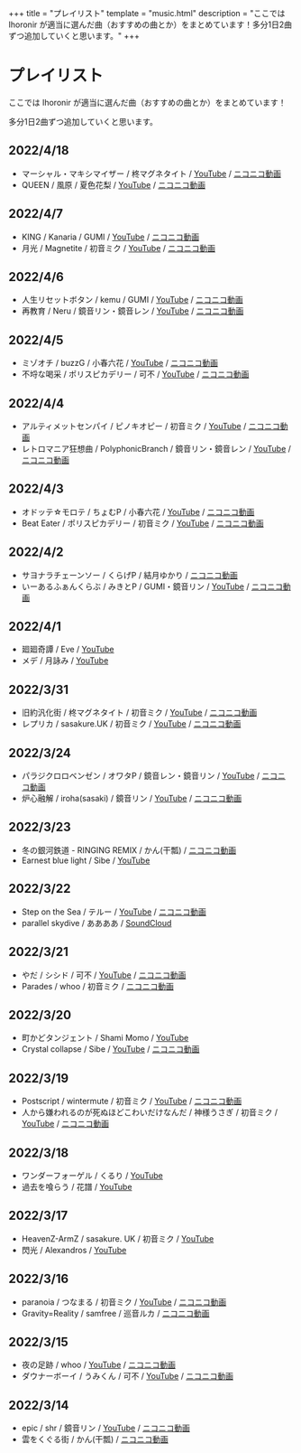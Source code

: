 +++
title = "プレイリスト"
template = "music.html"
description = "ここでは Ihoronir が適当に選んだ曲（おすすめの曲とか）をまとめています！多分1日2曲ずつ追加していくと思います。"
+++

# プレイリスト

ここでは Ihoronir が適当に選んだ曲（おすすめの曲とか）をまとめています！

多分1日2曲ずつ追加していくと思います。

## 2022/4/18

- マーシャル・マキシマイザー / 柊マグネタイト / [YouTube](https://youtu.be/jMKPYg0uhCI) / [ニコニコ動画](https://nico.ms/sm39217773)
- QUEEN / 風原 / 夏色花梨 / [YouTube](https://youtu.be/hN3aC-Bi0rY) / [ニコニコ動画](https://nico.ms/sm40306367)

## 2022/4/7

- KING / Kanaria / GUMI / [YouTube](https://youtu.be/cm-l2h6GB8Q) / [ニコニコ動画](https://nico.ms/sm37287661)
- 月光 / Magnetite / 初音ミク / [YouTube](https://youtu.be/M7vyKFA2Kzc) / [ニコニコ動画](https://nico.ms/sm40251917)

## 2022/4/6

- 人生リセットボタン / kemu / GUMI / [YouTube](https://youtu.be/IN3kbST908c) / [ニコニコ動画](https://nico.ms/sm16110005)
- 再教育 / Neru / 鏡音リン・鏡音レン / [YouTube](https://youtu.be/xauTD6nRMio) / [ニコニコ動画](https://nico.ms/sm18783356)

## 2022/4/5

- ミゾオチ / buzzG / 小春六花 / [YouTube](https://youtu.be/3HSf_SLTaRU) / [ニコニコ動画](https://nico.ms/sm38408211)
- 不埒な喝采 / ポリスピカデリー / 可不 / [YouTube](https://youtu.be/m10mNB8L9Kw) / [ニコニコ動画](https://nico.ms/sm38230008)

## 2022/4/4

- アルティメットセンパイ / ピノキオピー / 初音ミク / [YouTube](https://youtu.be/MnJq5kSn-GY) / [ニコニコ動画](https://nico.ms/sm35818693)
- レトロマニア狂想曲 / PolyphonicBranch / 鏡音リン・鏡音レン / [YouTube](https://youtu.be/amHYeH2HkUU) / [ニコニコ動画](https://nico.ms/sm30194224)

## 2022/4/3

- オドッテ☆モロテ / ちょむP / 小春六花 / [YouTube](https://youtu.be/iSWOb-tQPbw) / [ニコニコ動画](https://nico.ms/sm38406074)
- Beat Eater / ポリスピカデリー / 初音ミク / [YouTube](https://youtu.be/Rcc_BreWEMI) / [ニコニコ動画](https://nico.ms/sm39046046)

## 2022/4/2

- サヨナラチェーンソー / くらげP / 結月ゆかり / [ニコニコ動画](https://nico.ms/sm17637208)
- いーあるふぁんくらぶ / みきとP / GUMI・鏡音リン / [YouTube](https://youtu.be/oBgADhsOoog) / [ニコニコ動画](https://nico.ms/sm18623327)

## 2022/4/1

- 廻廻奇譚 / Eve / [YouTube](https://youtu.be/1tk1pqwrOys)
- メデ / 月詠み / [YouTube](https://youtu.be/Y_zSSxVyK0U)

## 2022/3/31

- 旧約汎化街 / 柊マグネタイト / 初音ミク / [YouTube](https://youtu.be/nNhDezUbvSc) / [ニコニコ動画](https://nico.ms/sm37744139)
- レプリカ / sasakure.‌UK / 初音ミク / [YouTube](https://youtu.be/NZecO3stfmI) / [ニコニコ動画](https://nico.ms/sm35663527)



## 2022/3/24

- パラジクロロベンゼン / オワタP / 鏡音レン・鏡音リン / [YouTube](https://youtu.be/aTUfwLAVSHE) / [ニコニコ動画](https://nico.ms/sm8269164)
- 炉心融解 / iroha(sasaki) / 鏡音リン / [YouTube](https://youtu.be/dSw8CucthGc) / [ニコニコ動画](https://nico.ms/sm8089993)

## 2022/3/23

- 冬の銀河鉄道 - RINGING REMIX / かん(干瓢) / [ニコニコ動画](https://nico.ms/sm27840825)
- Earnest blue light / Sibe / [YouTube](https://youtu.be/anbCVH9wPzc)

## 2022/3/22

- Step on the Sea / テルー / [YouTube](https://youtu.be/HoxCfYVIyOQ) / [ニコニコ動画](https://nico.ms/sm35458330)
- parallel skydive / ああああ / [SoundCloud](https://soundcloud.com/ricora/parallel-skydive)

## 2022/3/21

- やだ / シシド / 可不 / [YouTube](https://youtu.be/jPJZ83ecqxw) / [ニコニコ動画](https://nico.ms/sm40143883)
- Parades / whoo / 初音ミク / [ニコニコ動画](https://nico.ms/sm11535096)

## 2022/3/20

- 町かどタンジェント / Shami Momo / [YouTube](https://youtu.be/4koCpY4iYhI)
- Crystal collapse / Sibe / [YouTube](https://youtu.be/HRV_X_T5FEc) / [ニコニコ動画](https://nico.ms/sm29009281)

## 2022/3/19

- Postscript / wintermute / 初音ミク / [YouTube](https://youtu.be/agC4wXxjcIc) / [ニコニコ動画](https://nico.ms/sm2264780)
- 人から嫌われるのが死ぬほどこわいだけなんだ / 神様うさぎ / 初音ミク / [YouTube](https://youtu.be/J-rkIXKiGqE) / [ニコニコ動画](https://nico.ms/sm38541170)

## 2022/3/18

- ワンダーフォーゲル / くるり / [YouTube](https://youtu.be/XH7lpPCxbgE)
- 過去を喰らう / 花譜 / [YouTube](https://youtu.be/tMKrECxEpq8)

## 2022/3/17

- HeavenZ-ArmZ / sasakure. UK / 初音ミク /  [YouTube](https://youtu.be/xzYDWBZ8E_U)
- 閃光 / Alexandros / [YouTube](https://youtu.be/xfG6L9I7N8I)

## 2022/3/16
- paranoia / つなまる / 初音ミク / [YouTube](https://youtu.be/xxNuM4ZkFn8) / [ニコニコ動画](https://nico.ms/sm17239967)
- Gravity=Reality / samfree / 巡音ルカ / [ニコニコ動画](https://nico.ms/sm8824425)

## 2022/3/15

- 夜の足跡 / whoo / [YouTube](https://youtu.be/ocLdkjHgVkI) / [ニコニコ動画](https://nico.ms/sm32667968)
- ダウナーボーイ / うみくん / 可不 / [YouTube](https://youtu.be/z2aFHfHyHGU) / [ニコニコ動画](https://nico.ms/sm39559770)

## 2022/3/14

- epic / shr / 鏡音リン / [YouTube](https://youtu.be/jUGLlSpv1pk) / [ニコニコ動画](https://nico.ms/sm22270475)
- 雲をくぐる街 / かん(干瓢) / [ニコニコ動画](https://nico.ms/sm9677426)
